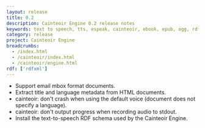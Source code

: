 ```yaml
---
layout: release
title: 0.2
description: Cainteoir Engine 0.2 release notes
keywords: text to speech, tts, espeak, cainteoir, ebook, epub, ogg, rdf, metadata
category: release
project: Cainteoir Engine
breadcrumbs:
  - /index.html
  - /cainteoir/index.html
  - /cainteoir/engine.html
rdf: ['rdfxml']
---
```


*  Support email mbox format documents.
*  Extract title and language metadata from HTML documents.
*  cainteoir: don't crash when using the default voice (document does not specify a language).
*  cainteoir: don't output progress when recording audio to stdout.
*  Install the text-to-speech RDF schema used by the Cainteoir Engine.
